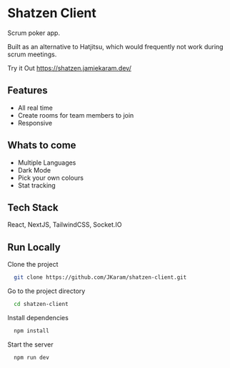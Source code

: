 # Shatzen Client

Scrum poker app.

Built as an alternative to Hatjitsu, which would frequently not work during scrum meetings.

Try it Out
https://shatzen.jamiekaram.dev/

## Features

- All real time
- Create rooms for team members to join
- Responsive

## Whats to come

- Multiple Languages
- Dark Mode
- Pick your own colours
- Stat tracking

## Tech Stack

React, NextJS, TailwindCSS, Socket.IO

## Run Locally

Clone the project

```bash
  git clone https://github.com/JKaram/shatzen-client.git
```

Go to the project directory

```bash
  cd shatzen-client
```

Install dependencies

```bash
  npm install
```

Start the server

```bash
  npm run dev
```
